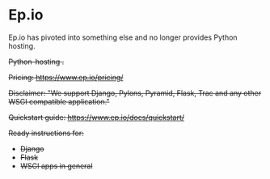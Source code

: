 # Ep.io

Ep.io has pivoted into something else and no longer provides Python hosting.

<del>
Python-hosting <https://www.ep.io/>.

Pricing: <https://www.ep.io/pricing/>

Disclaimer: "We support Django, Pylons, Pyramid, Flask, Trac and any other WSGI compatible application."

Quickstart guide: <https://www.ep.io/docs/quickstart/>

Ready instructions for:

- Django
- Flask
- WSGI apps in general
</del>
